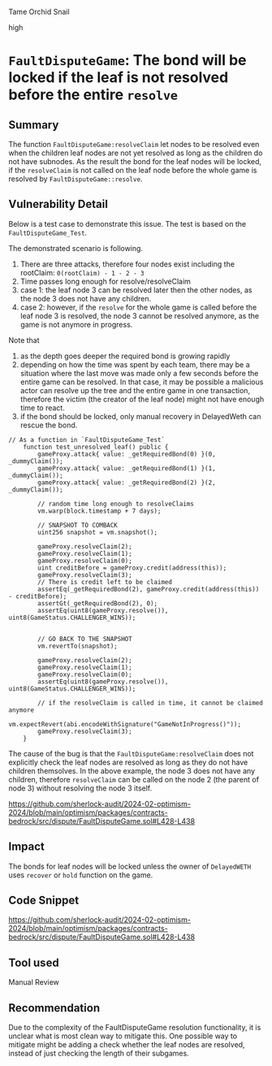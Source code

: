 Tame Orchid Snail

high

# `FaultDisputeGame`: The bond will be locked if the leaf is not resolved before the entire `resolve`

## Summary

The function `FaultDisputeGame:resolveClaim` let nodes to be resolved even when the children leaf nodes are not yet resolved as long as the children do not have subnodes. As the result the bond for the leaf nodes will be locked, if the `resolveClaim` is not called on the leaf node before the whole game is resolved by `FaultDisputeGame::resolve`.

## Vulnerability Detail

Below is a test case to demonstrate this issue. The test is based on the `FaultDisputeGame_Test`.

The demonstrated scenario is following.
1. There are three attacks, therefore four nodes exist including the rootClaim: `0(rootClaim) - 1 - 2 - 3`
2. Time passes long enough for resolve/resolveClaim
3. case 1: the leaf node 3 can be resolved later then the other nodes, as the node 3 does not have any children.
4. case 2: however, if the `resolve` for the whole game is called before the leaf node 3 is resolved, the node 3 cannot be resolved anymore, as the game is not anymore in progress.

Note that
1. as the depth goes deeper the required bond is growing rapidly 
2. depending on how the time was spent by each team, there may be a situation where the last move was made only a few seconds before the entire game can be resolved. In that case, it may be possible a malicious actor can resolve up the tree and the entire game in one transaction, therefore the victim (the creator of the leaf node) might not have enough time to react.
3. if the bond should be locked, only manual recovery in DelayedWeth can rescue the bond.


```solidity
// As a function in `FaultDisputeGame_Test`
    function test_unresolved_leaf() public {
        gameProxy.attack{ value: _getRequiredBond(0) }(0, _dummyClaim());
        gameProxy.attack{ value: _getRequiredBond(1) }(1, _dummyClaim());
        gameProxy.attack{ value: _getRequiredBond(2) }(2, _dummyClaim());

        // random time long enough to resolveClaims
        vm.warp(block.timestamp + 7 days);

        // SNAPSHOT TO COMBACK
        uint256 snapshot = vm.snapshot();

        gameProxy.resolveClaim(2);
        gameProxy.resolveClaim(1);
        gameProxy.resolveClaim(0);
        uint creditBefore = gameProxy.credit(address(this));
        gameProxy.resolveClaim(3);
        // There is credit left to be claimed
        assertEq(_getRequiredBond(2), gameProxy.credit(address(this)) - creditBefore);
        assertGt(_getRequiredBond(2), 0);
        assertEq(uint8(gameProxy.resolve()), uint8(GameStatus.CHALLENGER_WINS));


        // GO BACK TO THE SNAPSHOT
        vm.revertTo(snapshot);

        gameProxy.resolveClaim(2);
        gameProxy.resolveClaim(1);
        gameProxy.resolveClaim(0);
        assertEq(uint8(gameProxy.resolve()), uint8(GameStatus.CHALLENGER_WINS));
        
        // if the resolveClaim is called in time, it cannot be claimed anymore
        vm.expectRevert(abi.encodeWithSignature("GameNotInProgress()"));
        gameProxy.resolveClaim(3);
    }
```

The cause of the bug is that the `FaultDisputeGame:resolveClaim` does not explicitly check the leaf nodes are resolved as long as they do not have children themsolves.
In the above example, the node 3 does not have any children, therefore `resolveClaim` can be called on the node 2 (the parent of node 3) without resolving the node 3 itself.

https://github.com/sherlock-audit/2024-02-optimism-2024/blob/main/optimism/packages/contracts-bedrock/src/dispute/FaultDisputeGame.sol#L428-L438


## Impact

The bonds for leaf nodes will be locked unless the owner of `DelayedWETH` uses `recover` or `hold` function on the game.

## Code Snippet

https://github.com/sherlock-audit/2024-02-optimism-2024/blob/main/optimism/packages/contracts-bedrock/src/dispute/FaultDisputeGame.sol#L428-L438

## Tool used

Manual Review

## Recommendation

Due to the complexity of the FaultDisputeGame resolution functionality, it is unclear what is most clean way to mitigate this.
One possible way to mitigate might be adding a check whether the leaf nodes are resolved, instead of just checking the length of their subgames.

